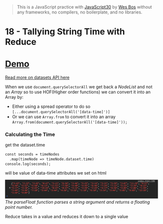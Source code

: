 >This is a JavaScript practice with [JavaScript30](https:\\javascript30.com) by [Wes Bos]() without any frameworks, no compilers, no boilerplate, and no libraries.

# 18 - Tallying String Time with Reduce
# [Demo](https://claudz1.github.io/Js30/16-AddingUpTimeWithReduce/index.html)

[Read more on datasets API here](https://developer.mozilla.org/en-US/docs/Web/API/HTMLElement/dataset)

  When we use `document.querySelectorAll` we get back a _NodeList_ and not an _Array_ so to use HOF(Higher order functions) we can convert it into an Array by:
  - Either using a spread operator to do so
    `[...document.querySelectorAll('[data-time]')]`
  - Or we can use `Array.from` to convert it into an array
   ` Array.from(document.querySelectorAll('[data-time]'));`
### Calculating the Time
   get the dataset.time
```
const seconds = timeNodes
  .map(timeNode => timeNode.dataset.time)
console.log(seconds);
```
will be value of data-time attributes we set on html

![](images/1_00.png)
_The parseFloat function parses a string argument and returns a floating point number._

Reduce takes in a value and reduces it down to a single value